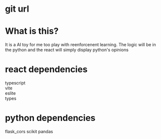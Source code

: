 # git url

# What is this?
It is a AI toy for me too play with  reenforcenent learning.
The logic will be in the python and the react will simply display python's opinions

# react dependencies
typescript  
vite  
eslite  
types

# python dependencies
flask_cors
scikit
pandas